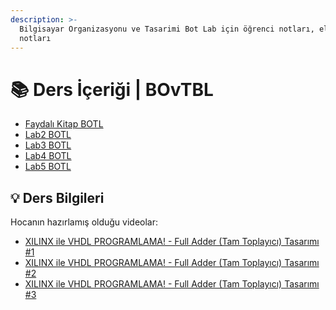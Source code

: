 ```yaml
---
description: >-
  Bilgisayar Organizasyonu ve Tasarimi Bot Lab için öğrenci notları, el yazıları, tutulmuş notlar
  notları
---
```


# 📚 Ders İçeriği \| BOvTBL

<!--YPackage.YGitbookIntegration-tarafından-otomatik-oluşturulmuştur-->

- [Faydalı Kitap BOTL](Faydal%C4%B1%20Kitap%20BOTL.pdf)
- [Lab2 BOTL](Lab2%20BOTL.pdf)
- [Lab3 BOTL](Lab3%20BOTL.pdf)
- [Lab4 BOTL](Lab4%20BOTL.pdf)
- [Lab5 BOTL](Lab5%20BOTL.pdf)

<!--YPackage.YGitbookIntegration-tarafından-otomatik-oluşturulmuştur-->

## 💡 Ders Bilgileri

Hocanın hazırlamış olduğu videolar:

- [XILINX ile VHDL PROGRAMLAMA! - Full Adder (Tam Toplayıcı) Tasarımı #1](https://www.youtube.com/watch?v=-SZuTT3xa18)
- [XILINX ile VHDL PROGRAMLAMA! - Full Adder (Tam Toplayıcı) Tasarımı #2](https://www.youtube.com/watch?v=H7jihUQz-Io)
- [XILINX ile VHDL PROGRAMLAMA! - Full Adder (Tam Toplayıcı) Tasarımı #3](https://www.youtube.com/watch?v=Sw5ktjHl1zc)
